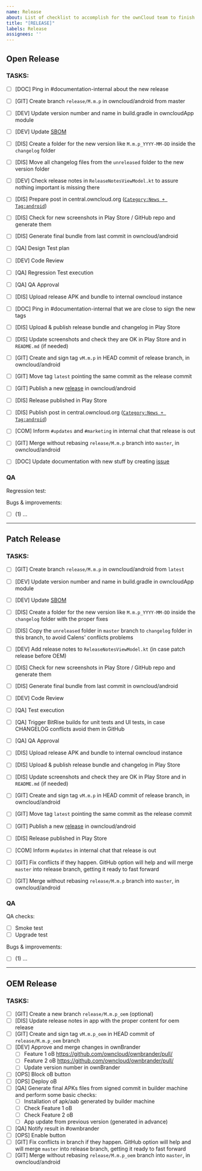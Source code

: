 ```yaml
---
name: Release
about: List of checklist to accomplish for the ownCloud team to finish the release process
title: "[RELEASE]"
labels: Release
assignees: ''
---
```


<!--
Another release for the ownCloud Android client!
For Open releases, keep the Open Release template and remove the OEM and Patch Release ones
For Patch releases, keep the Patch Release template and remove the Open and OEM Release ones
For OEM releases, keep the OEM Release template and remove the Open and Patch Release ones
-->

## Open Release

### TASKS:

 - [ ] [DOC] Ping in #documentation-internal about the new release
 - [ ] [GIT] Create branch `release/M.m.p` in owncloud/android from master
 - [ ] [DEV] Update version number and name in build.gradle in owncloudApp module
 - [ ] [DEV] Update [SBOM](https://cloud.owncloud.com/f/6072870)
 - [ ] [DIS] Create a folder for the new version like `M.m.p_YYYY-MM-DD` inside the `changelog` folder
 - [ ] [DIS] Move all changelog files from the `unreleased` folder to the new version folder
 - [ ] [DEV] Check release notes in `ReleaseNotesViewModel.kt` to assure nothing important is missing there
 - [ ] [DIS] Prepare post in central.owncloud.org ([`Category:News + Tag:android`](https://central.owncloud.org/tags/c/news/5/android))
 - [ ] [DIS] Check for new screenshots in Play Store / GitHub repo and generate them
 - [ ] [DIS] Generate final bundle from last commit in owncloud/android
 - [ ] [QA] Design Test plan
 - [ ] [DEV] Code Review
 - [ ] [QA] Regression Test execution
 - [ ] [QA] QA Approval
 - [ ] [DIS] Upload release APK and bundle to internal owncloud instance
 - [ ] [DOC] Ping in #documentation-internal that we are close to sign the new tags
 - [ ] [DIS] Upload & publish release bundle and changelog in Play Store
 - [ ] [DIS] Update screenshots and check they are OK in Play Store and in `README.md` (if needed)
 - [ ] [GIT] Create and sign tag `vM.m.p` in HEAD commit of release branch, in owncloud/android
 - [ ] [GIT] Move tag `latest` pointing the same commit as the release commit
 - [ ] [GIT] Publish a new [release](https://github.com/owncloud/android/releases) in owncloud/android
 - [ ] [DIS] Release published in Play Store
 - [ ] [DIS] Publish post in central.owncloud.org ([`Category:News + Tag:android`](https://central.owncloud.org/tags/c/news/5/android))
 - [ ] [COM] Inform `#updates` and `#marketing` in internal chat that release is out
 - [ ] [GIT] Merge without rebasing `release/M.m.p` branch into `master`, in owncloud/android
 - [ ] [DOC] Update documentation with new stuff by creating [issue](https://github.com/owncloud/docs-client-android/issues)


### QA

Regression test:

Bugs & improvements:

- [ ] (1) ...

_____

## Patch Release

### TASKS:

 - [ ] [GIT] Create branch `release/M.m.p` in owncloud/android from `latest`
 - [ ] [DEV] Update version number and name in build.gradle in owncloudApp module
 - [ ] [DEV] Update [SBOM](https://cloud.owncloud.com/f/6072870)
 - [ ] [DIS] Create a folder for the new version like `M.m.p_YYYY-MM-DD` inside the `changelog` folder with the proper fixes
 - [ ] [DIS] Copy the `unreleased` folder in `master` branch to `changelog` folder in this branch, to avoid Calens' conflicts problems
 - [ ] [DEV] Add release notes to `ReleaseNotesViewModel.kt` (in case patch release before OEM)
 - [ ] [DIS] Check for new screenshots in Play Store / GitHub repo and generate them
 - [ ] [DIS] Generate final bundle from last commit in owncloud/android
 - [ ] [DEV] Code Review
 - [ ] [QA] Test execution
 - [ ] [QA] Trigger BitRise builds for unit tests and UI tests, in case CHANGELOG conflicts avoid them in GitHub
 - [ ] [QA] QA Approval
 - [ ] [DIS] Upload release APK and bundle to internal owncloud instance
 - [ ] [DIS] Upload & publish release bundle and changelog in Play Store
 - [ ] [DIS] Update screenshots and check they are OK in Play Store and in `README.md` (if needed)
 - [ ] [GIT] Create and sign tag `vM.m.p` in HEAD commit of release branch, in owncloud/android
 - [ ] [GIT] Move tag `latest` pointing the same commit as the release commit
 - [ ] [GIT] Publish a new [release](https://github.com/owncloud/android/releases) in owncloud/android
 - [ ] [DIS] Release published in Play Store
 - [ ] [COM] Inform `#updates` in internal chat that release is out
 - [ ] [GIT] Fix conflicts if they happen. GitHub option will help and will merge `master` into release branch, getting it ready to fast forward
 - [ ] [GIT] Merge without rebasing `release/M.m.p` branch into `master`, in owncloud/android



### QA

QA checks:

- [ ] Smoke test
- [ ] Upgrade test

Bugs & improvements:

- [ ] (1) ...


_____

## OEM Release

### TASKS:

- [ ] [GIT] Create a new branch `release/M.m.p_oem` (optional)
- [ ] [DIS] Update release notes in app with the proper content for oem release
- [ ] [GIT] Create and sign tag `vM.m.p_oem` in HEAD commit of `release/M.m.p_oem` branch
- [ ] [DEV] Approve and merge changes in ownBrander
  - [ ] Feature 1 oB https://github.com/owncloud/ownbrander/pull/
  - [ ] Feature 2 oB https://github.com/owncloud/ownbrander/pull/
  - [ ] Update version number in ownBrander
- [ ] [OPS] Block oB button
- [ ] [OPS] Deploy oB
- [ ] [QA] Generate final APKs files from signed commit in builder machine and perform some basic checks:
    - [ ] Installation of apk/aab generated by builder machine
    - [ ] Check Feature 1 oB
    - [ ] Check Feature 2 oB
    - [ ] App update from previous version (generated in advance)
- [ ] [QA] Notify result in #ownbrander
- [ ] [OPS] Enable button
- [ ] [GIT] Fix conflicts in branch if they happen. GitHub option will help and will merge `master` into release branch, getting it ready to fast forward
- [ ] [GIT] Merge without rebasing `release/M.m.p_oem` branch into `master`, in owncloud/android
